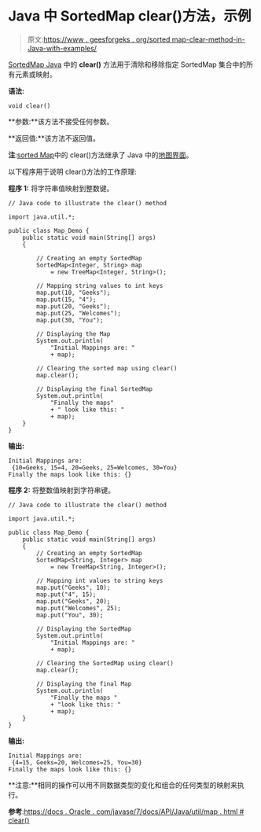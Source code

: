 # Java 中 SortedMap clear()方法，示例

> 原文:[https://www . geesforgeks . org/sorted map-clear-method-in-Java-with-examples/](https://www.geeksforgeeks.org/sortedmap-clear-method-in-java-with-examples/)

[SortedMap Java](https://www.geeksforgeeks.org/sortedmap-java-examples/) 中的 **clear()** 方法用于清除和移除指定 SortedMap 集合中的所有元素或映射。

**语法:**

```
void clear()
```

**参数:**该方法不接受任何参数。

**返回值:**该方法不返回值。

**注**:[sorted Map](https://www.geeksforgeeks.org/sortedmap-java-examples/)中的 clear()方法继承了 Java 中的[地图界面](https://www.geeksforgeeks.org/map-interface-java-examples/)。

以下程序用于说明 clear()方法的工作原理:

**程序 1:** 将字符串值映射到整数键。

```
// Java code to illustrate the clear() method

import java.util.*;

public class Map_Demo {
    public static void main(String[] args)
    {

        // Creating an empty SortedMap
        SortedMap<Integer, String> map
            = new TreeMap<Integer, String>();

        // Mapping string values to int keys
        map.put(10, "Geeks");
        map.put(15, "4");
        map.put(20, "Geeks");
        map.put(25, "Welcomes");
        map.put(30, "You");

        // Displaying the Map
        System.out.println(
            "Initial Mappings are: "
            + map);

        // Clearing the sorted map using clear()
        map.clear();

        // Displaying the final SortedMap
        System.out.println(
            "Finally the maps"
            + " look like this: "
            + map);
    }
}
```

**输出:**

```
Initial Mappings are:
 {10=Geeks, 15=4, 20=Geeks, 25=Welcomes, 30=You}
Finally the maps look like this: {}

```

**程序 2:** 将整数值映射到字符串键。

```
// Java code to illustrate the clear() method

import java.util.*;

public class Map_Demo {
    public static void main(String[] args)
    {
        // Creating an empty SortedMap
        SortedMap<String, Integer> map
            = new TreeMap<String, Integer>();

        // Mapping int values to string keys
        map.put("Geeks", 10);
        map.put("4", 15);
        map.put("Geeks", 20);
        map.put("Welcomes", 25);
        map.put("You", 30);

        // Displaying the SortedMap
        System.out.println(
            "Initial Mappings are: "
            + map);

        // Clearing the SortedMap using clear()
        map.clear();

        // Displaying the final Map
        System.out.println(
            "Finally the maps "
            + "look like this: "
            + map);
    }
}
```

**输出:**

```
Initial Mappings are:
 {4=15, Geeks=20, Welcomes=25, You=30}
Finally the maps look like this: {}

```

**注意:**相同的操作可以用不同数据类型的变化和组合的任何类型的映射来执行。

**参考**:[https://docs . Oracle . com/javase/7/docs/API/Java/util/map . html # clear()](https://docs.oracle.com/javase/7/docs/api/java/util/Map.html#clear())